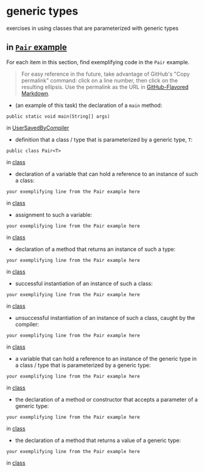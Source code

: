 # generic types

exercises in using classes that are parameterized with
generic types

## in [`Pair` example](https://github.com/stuyvesant-cs/solutionsHolmes/tree/master/2019-04-05_PairOfGenerics)

For each item in this section, find exemplifying code in the `Pair` example.
>For easy reference in the future, take advantage of
GitHub's "Copy permalink" command: click on a line number,
then click on the resulting ellipsis. Use the permalink as the URL
in [GitHub-Flavored Markdown](https://help.github.com/en/articles/basic-writing-and-formatting-syntax#links).


- (an example of this task) the declaration of a `main` method:
```
public static void main(String[] args)
```
in [UserSavedByCompiler](https://github.com/stuyvesant-cs/solutionsHolmes/blob/21b641c9dda3c43d3e71de138c24c29f11687d88/2019-04-05_PairOfGenerics/UserSavedByCompiler.java#L11)


- definition that a class / type that is parameterized by a generic type, `T`:
```
public class Pair<T>
```
in [class](URL)


- declaration of a variable that can hold a reference to an instance
of such a class:
```
your exemplifying line from the Pair example here
```
in [class](URL)


- assignment to such a variable:
```
your exemplifying line from the Pair example here
```
in [class](URL)


- declaration of a method that returns an instance of such a type:
```
your exemplifying line from the Pair example here
```
in [class](URL)


- successful instantiation of an instance of such a class:
```
your exemplifying line from the Pair example here
```
in [class](URL)


- *un*successful instantiation of an instance of such a class,
caught by the compiler:
```
your exemplifying line from the Pair example here
```
in [class](URL)


- a variable that can hold a reference to an instance of the generic type
in a class / type that is parameterized by a generic type:
```
your exemplifying line from the Pair example here
```
in [class](URL)


- the declaration of a method or constructor that accepts a parameter of a generic type:
```
your exemplifying line from the Pair example here
```
in [class](URL)


- the declaration of a method that returns a value of a generic type:
```
your exemplifying line from the Pair example here
```
in [class](URL)
